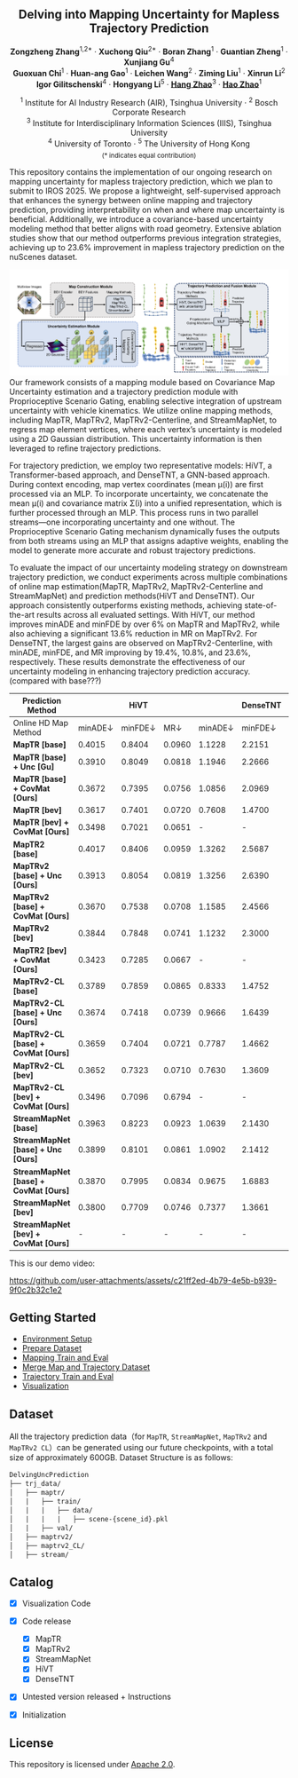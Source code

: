 <div align="center">
<h2>Delving into Mapping Uncertainty for Mapless Trajectory Prediction</h2>

**Zongzheng Zhang**<sup>1,2*</sup> · **Xuchong Qiu**<sup>2*</sup> · **Boran Zhang**<sup>1</sup> · **Guantian Zheng**<sup>1</sup> · **Xunjiang Gu**<sup>4</sup> <br>
**Guoxuan Chi**<sup>1</sup> · **Huan-ang Gao**<sup>1</sup> · **Leichen Wang**<sup>2</sup> · **Ziming Liu**<sup>1</sup> · **Xinrun Li**<sup>2</sup> <br>
**Igor Gilitschenski**<sup>4</sup> · **Hongyang Li**<sup>5</sup> · [**Hang Zhao**](https://hangzhaomit.github.io/)<sup>3</sup> · [**Hao Zhao**](https://sites.google.com/view/fromandto/)<sup>1</sup>

<sup>1</sup> Institute for AI Industry Research (AIR), Tsinghua University · <sup>2</sup> Bosch Corporate Research <br>
<sup>3</sup> Institute for Interdisciplinary Information Sciences (IIIS), Tsinghua University <br>
<sup>4</sup> University of Toronto · <sup>5</sup> The University of Hong Kong <br>
<sub>(* indicates equal contribution)</sub>
</div>

This repository contains the implementation of our ongoing research on mapping uncertainty for mapless trajectory prediction, which we plan to submit to IROS 2025.
We propose a lightweight, self-supervised approach that enhances the synergy between online mapping and trajectory prediction, providing interpretability on when and where map uncertainty is beneficial. Additionally, we introduce a covariance-based uncertainty modeling method that better aligns with road geometry. Extensive ablation studies show that our method outperforms previous integration strategies, achieving up to 23.6% improvement in mapless trajectory prediction on the nuScenes dataset.

![pipeline](assets/overview.png)
Our framework consists of a mapping module based on Covariance Map Uncertainty estimation and a trajectory prediction module with Proprioceptive Scenario Gating, enabling selective integration of upstream uncertainty with vehicle kinematics. We utilize online mapping methods, including MapTR, MapTRv2, MapTRv2-Centerline, and StreamMapNet, to regress map element vertices, where each vertex’s uncertainty is modeled using a 2D Gaussian distribution. This uncertainty information is then leveraged to refine trajectory predictions.

For trajectory prediction, we employ two representative models: HiVT, a Transformer-based approach, and DenseTNT, a GNN-based approach. During context encoding, map vertex coordinates (mean μ(i)) are first processed via an MLP. To incorporate uncertainty, we concatenate the mean μ(i) and covariance matrix Σ(i) into a unified representation, which is further processed through an MLP. This process runs in two parallel streams—one incorporating uncertainty and one without. The Proprioceptive Scenario Gating mechanism dynamically fuses the outputs from both streams using an MLP that assigns adaptive weights, enabling the model to generate more accurate and robust trajectory predictions.

To evaluate the impact of our uncertainty modeling strategy on downstream trajectory prediction, we conduct experiments across multiple combinations of online map estimation(MapTR, MapTRv2, MapTRv2-Centerline and StreamMapNet) and prediction methods(HiVT and DenseTNT). Our approach consistently outperforms existing methods, achieving state-of-the-art results across all evaluated settings. With HiVT, our method improves minADE and minFDE by over 6% on MapTR and MapTRv2, while also achieving a significant 13.6% reduction in MR on MapTRv2. For DenseTNT, the largest gains are observed on MapTRv2-Centerline, with minADE, minFDE, and MR improving by 19.4%, 10.8%, and 23.6%, respectively. These results demonstrate the effectiveness of our uncertainty modeling in enhancing trajectory prediction accuracy.(compared with base???)

| Prediction Method |  |HiVT|  |  |DenseTNT|  |
|------------------------|---------|---------|---------|---------|---------|---------|
| Online HD Map Method | minADE↓ | minFDE↓ | MR↓ | minADE↓ | minFDE↓ | MR↓ |
| **MapTR [base]** | 0.4015 | 0.8404 | 0.0960 | 1.1228 | 2.2151 | 0.3726 |
| **MapTR [base] + Unc [Gu]** | 0.3910 | 0.8049 | 0.0818 | 1.1946 | 2.2666 | 0.3848 |
| **MapTR [base] + CovMat [Ours]** | 0.3672 | 0.7395 | 0.0756 | 1.0856 | 2.0969 | 0.3728 |
| **MapTR [bev]** | 0.3617 | 0.7401 | 0.0720 | 0.7608 | 1.4700 | 0.2593 |
| **MapTR [bev] + CovMat [Ours]** | 0.3498 | 0.7021 | 0.0651 | - | - | - |
| **MapTR2 [base]** | 0.4017 | 0.8406 | 0.0959 | 1.3262 | 2.5687 | 0.4301 |
| **MapTRv2 [base] + Unc [Ours]** | 0.3913 | 0.8054 | 0.0819 | 1.3256 | 2.6390 | 0.4435 |
| **MapTRv2 [base] + CovMat [Ours]** | 0.3670 | 0.7538 | 0.0708 | 1.1585 | 2.4566 | 0.3891 |
| **MapTRv2 [bev]** | 0.3844 | 0.7848 | 0.0741 | 1.1232 | 2.3000 | 0.4025 |
| **MapTR2 [bev] + CovMat [Ours]** | 0.3423 | 0.7285 | 0.0667 | - | - | - |
| **MapTRv2-CL [base]** | 0.3789 | 0.7859 | 0.0865 | 0.8333 | 1.4752 | 0.1719 |
| **MapTRv2-CL [base] + Unc [Ours]** | 0.3674 | 0.7418 | 0.0739 | 0.9666 | 1.6439 | 0.2082 |
| **MapTRv2-CL [base] + CovMat [Ours]** | 0.3659 | 0.7404 | 0.0721 | 0.7787 | 1.4662 | 0.1590 |
| **MapTRv2-CL [bev]** | 0.3652 | 0.7323 | 0.0710 | 0.7630 | 1.3609 | 0.1576 |
| **MapTRv2-CL [bev] + CovMat [Ours]** | 0.3496 | 0.7096 | 0.6794 | - | - | - |
| **StreamMapNet [base]** | 0.3963 | 0.8223 | 0.0923 | 1.0639 | 2.1430 | 0.3412 |
| **StreamMapNet [base] + Unc [Ours]** | 0.3899 | 0.8101 | 0.0861 | 1.0902 | 2.1412 | 0.3261 |
| **StreamMapNet [base] + CovMat [Ours]** | 0.3870 | 0.7995 | 0.0834 | 0.9675 | 1.6883 | 0.2628 |
| **StreamMapNet [bev]** | 0.3800 | 0.7709 | 0.0746 | 0.7377 | 1.3661 | 0.1987 |
| **StreamMapNet [bev] + CovMat [Ours]** | - | - | - | - | - | - |

This is our demo video:

https://github.com/user-attachments/assets/c21ff2ed-4b79-4e5b-b939-9f0c2b32c1e2
## Getting Started
- [Environment Setup](docs/env.md)
- [Prepare Dataset](docs/prepare_dataset.md)
- [Mapping Train and Eval](docs/map.md)
- [Merge Map and Trajectory Dataset](docs/adaptor.md)
- [Trajectory Train and Eval](docs/trj.md)
- [Visualization](docs/visualization.md)

## Dataset

All the trajectory prediction data（for `MapTR`, `StreamMapNet`, `MapTRv2` and `MapTRv2 CL`）can be generated using our future checkpoints, with a total size of approximately 600GB.
Dataset Structure is as follows:
```
DelvingUncPrediction
├── trj_data/
│   ├── maptr/
│   |   ├── train/
│   |   |   ├── data/
│   |   |   |   ├── scene-{scene_id}.pkl
│   |   ├── val/
│   ├── maptrv2/
│   ├── maptrv2_CL/
│   ├── stream/
```

## Catalog

- [x] Visualization Code
- [x] Code release
  - [x] MapTR
  - [x] MapTRv2
  - [x] StreamMapNet
  - [x] HiVT
  - [x] DenseTNT
- [x] Untested version released + Instructions
- [x] Initialization




## License

This repository is licensed under [Apache 2.0](LICENSE).
